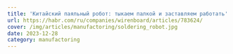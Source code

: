 ```yaml
---
title: 'Китайский паяльный робот: тыкаем палкой и заставляем работать'
url: https://habr.com/ru/companies/wirenboard/articles/783624/
cover: /img/articles/manufactoring/soldering_robot.jpg
date: 2023-12-28
category: manufactoring
---
```

